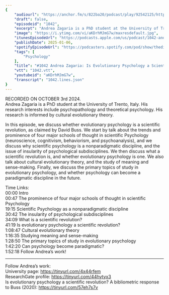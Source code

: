 ```yaml
---
{
	"audiourl": "https://anchor.fm/s/822ba20/podcast/play/92542125/https%3A%2F%2Fd3ctxlq1ktw2nl.cloudfront.net%2Fstaging%2F2024-9-3%2Fe28375e6-8c92-75c4-6915-dc08ef9df8d8.m4a",
	"draft": false,
	"episodeid": "1042",
	"excerpt": "Andrea Zagaria is a PhD student at the University of Trento, Italy. His research interests include psychopathology and theoretical psychology. His research is informed by cultural evolutionary theory.",
	"image": "https://i.ytimg.com/vi/aKDrhMJmG7w/maxresdefault.jpg",
	"itunesEpisodeUrl": "https://podcasts.apple.com/us/podcast/1042-andrea-zagaria-is-evolutionary-psychology-a/id1451347236?i=1000682913325&uo=4",
	"publishDate": 2025-01-06,
	"spotifyEpisodeUrl": "https://podcasters.spotify.com/pod/show/thedissenter/episodes/1042-Andrea-Zagaria-Is-Evolutionary-Psychology-a-Scientific-Revolution-e2p6lnd",
	"tags": [
		"Psychology"
	],
	"title": "#1042 Andrea Zagaria: Is Evolutionary Psychology a Scientific Revolution?",
	"vtt": "1042.vtt",
	"youtubeid": "aKDrhMJmG7w",
	"transcript": "1042.lines.json"
}
---
```

RECORDED ON OCTOBER 3rd 2024.  
Andrea Zagaria is a PhD student at the University of Trento, Italy. His research interests include psychopathology and theoretical psychology. His research is informed by cultural evolutionary theory.

In this episode, we discuss whether evolutionary psychology is a scientific revolution, as claimed by David Buss. We start by talk about the trends and prominence of four major schools of thought in scientific Psychology (neuroscience, cognitivism, behaviorism, and psychoanalysis), and we discuss why scientific psychology is a nonparadigmatic discipline, and the issue of insularity of psychological subdisciplines. We then discuss what a scientific revolution is, and whether evolutionary psychology is one. We also talk about cultural evolutionary theory, and the study of meaning and sense-making. Finally, we discuss the primary topics of study in evolutionary psychology, and whether psychology can become a paradigmatic discipline in the future.

Time Links:  
<time>00:00</time> Intro  
<time>00:47</time> The prominence of four major schools of thought in scientific Psychology  
<time>19:15</time> Scientific Psychology as a nonparadigmatic discipline  
<time>30:42</time> The insularity of psychological subdisciplines  
<time>34:09</time> What is a scientific revolution?  
<time>41:19</time> Is evolutionary psychology a scientific revolution?  
<time>1:08:47</time> Cultural evolutionary theory  
<time>1:16:35</time> Studying meaning and sense-making  
<time>1:28:50</time> The primary topics of study in evolutionary psychology  
<time>1:42:20</time> Can psychology become paradigmatic?  
<time>1:52:18</time> Follow Andrea’s work!

---

Follow Andrea’s work:  
University page: https://tinyurl.com/4x44rfem  
ResearchGate profile: https://tinyurl.com/44hytyx3  
Is evolutionary psychology a scientific revolution? A bibliometric response to Buss (2020): https://tinyurl.com/57eh7s7v
